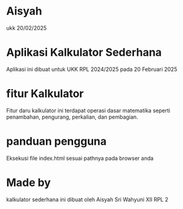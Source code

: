 # Aisyah
ukk 20/02/2025

# Aplikasi Kalkulator Sederhana
Aplikasi ini dibuat untuk UKK RPL 2024/2025 pada 20 Februari 2025

# fitur Kalkulator
Fitur daru kalkulator ini terdapat operasi dasar matematika seperti penambahan, pengurang, perkalian, dan pembagian. 

# panduan pengguna
Eksekusi file index.html sesuai pathnya pada browser anda

# Made by
kalkulator sederhana ini dibuat oleh Aisyah Sri Wahyuni XII RPL 2
